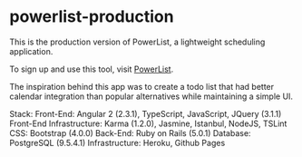 # powerlist-production

This is the production version of PowerList, a lightweight scheduling application.

To sign up and use this tool, visit [PowerList](www.powerlist.pro).

The inspiration behind this app was to create a todo list that had better calendar integration than popular alternatives while maintaining a simple UI.

Stack:
Front-End: Angular 2 (2.3.1), TypeScript, JavaScript, JQuery (3.1.1)
Front-End Infrastructure: Karma (1.2.0), Jasmine, Istanbul, NodeJS, TSLint
CSS: Bootstrap (4.0.0)
Back-End: Ruby on Rails (5.0.1)
Database: PostgreSQL (9.5.4.1)
Infrastructure: Heroku, Github Pages
